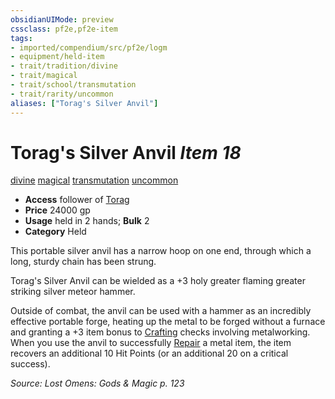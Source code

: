 ```yaml
---
obsidianUIMode: preview
cssclass: pf2e,pf2e-item
tags:
- imported/compendium/src/pf2e/logm
- equipment/held-item
- trait/tradition/divine
- trait/magical
- trait/school/transmutation
- trait/rarity/uncommon
aliases: ["Torag's Silver Anvil"]
---
```

# Torag's Silver Anvil *Item 18*  
[divine](divine.md)  [magical](magical.md)  [transmutation](transmutation.md)  [uncommon](uncommon.md)  

- **Access** follower of [Torag](../../setting/deities/torag.md)
- **Price** 24000 gp
- **Usage** held in 2 hands; **Bulk** 2
- **Category** Held

This portable silver anvil has a narrow hoop on one end, through which a long, sturdy chain has been strung.

Torag's Silver Anvil can be wielded as a +3 holy greater flaming greater striking silver meteor hammer.

Outside of combat, the anvil can be used with a hammer as an incredibly effective portable forge, heating up the metal to be forged without a furnace and granting a +3 item bonus to [Crafting](../../skills.md#Crafting) checks involving metalworking. When you use the anvil to successfully [Repair](repair.md) a metal item, the item recovers an additional 10 Hit Points (or an additional 20 on a critical success).

*Source: Lost Omens: Gods & Magic p. 123*
